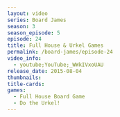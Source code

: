 ```yaml
---
layout: video
series: Board James
season: 3
season_episode: 5
episode: 24
title: Full House & Urkel Games
permalink: /board-james/episode-24
video_info:
  - youtube;YouTube;_WWkIVxoUAU
release_date: 2015-08-04
thumbnails:
title-cards: 
games:
  - Full House Board Game
  - Do the Urkel!  
---
```


